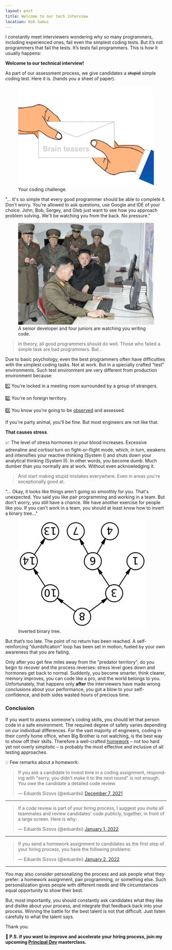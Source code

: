 ```yaml
---
layout: post
title: Welcome to our tech interview
location: Koh Samui
---
```


I constantly meet interviewers wondering why so many programmers, including experienced ones, fail even the simplest coding tests. But it’s not programmers that fail the tests. It’s tests fail programmers. This is how it usually happens:

**Welcome to our technical interview!** 

As part of our assessment process, we give candidates a ~~stupid~~ simple coding test. Here it is. (hands you a sheet of paper).

<figure>
<img src="/images/teasers.png" >
<figcaption>Your coding challenge.</figcaption>
</figure>

"... It's so simple that every good programmer should be able to complete it. Don't worry. You're allowed to ask questions, use Google and IDE of your choice. John, Bob, Sergey, and Gleb just want to see how you approach problem solving. We'll be watching you from the back. No pressure."

<figure>
<img src="/images/kim.jpg">
<figcaption>A senior developer and four juniors are watching you writing code.</figcaption>
</figure>

> In theory, all good programmers should do well. Those who failed a simple task are bad programmers. But...

Due to basic psychology, even the best programmers often have difficulties with the simplest coding tasks. Not at work. But in a specially crafted "test" environments. Such test environment are very different from production environment because:

1️⃣ You're locked in a meeting room surrounded by a group of strangers.

2️⃣ You're on foreign territory.

3️⃣ You know you're going to be [observed](https://en.wikipedia.org/wiki/Observer_effect) and assessed.

If you're party animal, you'll be fine. But most engineers are not like that. 

**That causes stress**.

📈 The level of stress hormones in your blood increases. Excessive adrenaline and cortisol turn on fight-or-flight mode, which, in turn, awakens and intensifies your reactive thinking (System I) and shuts down your analytical thinking (System II). In other words, you become dumb. Much dumber than you normally are at work. Without even acknowledging it.

> And start making stupid mistakes everywhere. Even in areas you're exceptionally good at.


"... Okay, it looks like things aren't going so smoothly for you. That's unexpected. You said you like pair programming and working in a team. But don't worry, you still have a chance. We have another exercise for people like you. If you can't work in a team, you should at least know how to invert a binary tree..."

<figure>
<img src="/images/invert_tree.png" width="400px">
<figcaption>Inverted binary tree.</figcaption>
</figure>

But that’s too late. The point of no return has been reached. A self-reinforcing “dumbification” loop has been set in motion, fueled by your own awareness that you are failing.

Only after you get few miles away from the "predator territory", do you begin to recover and the process reverses: stress level goes down and hormones get back to normal. Suddenly, you become smarter, think clearer, memory improves, you can code like a pro, and the world belongs to you. Unfortunately, that happens only **after** the interviewers have made wrong conclusions about your performance, you got a blow to your self-confidence, and both sides wasted hours of precious time.

### Conclusion

If you want to assess someone's coding skills, you should let that person code in a safe environment. The required degree of safety varies depending on our individual differences. For the vast majority of engineers, coding in their comfy home office, when Big Brother is not watching, is the best way to show off their skills. Therefore a well-crafted [homework](https://github.com/sizovs/awesome-homework-for-java-developers) – not too hard yet not overly simplistic – is probably the most effective and inclusive of all testing approaches.

💡 Few remarks about a homework:

<blockquote class="twitter-tweet"><p lang="en" dir="ltr">If you ask a candidate to invest time in a coding assignment, responding with &quot;sorry, you didn&#39;t make it to the next round&quot; is not enough. You owe the candidate a detailed code review.</p>&mdash; Eduards Sizovs (@eduardsi) <a href="https://twitter.com/eduardsi/status/1468248183151251459?ref_src=twsrc%5Etfw">December 7, 2021</a></blockquote> <script async src="https://platform.twitter.com/widgets.js" charset="utf-8"></script>

----

<blockquote class="twitter-tweet"><p lang="en" dir="ltr">If a code review is part of your hiring process, I suggest you invite all teammates and review candidates&#39; code publicly, together, in front of a large screen. Here is why:</p>&mdash; Eduards Sizovs (@eduardsi) <a href="https://twitter.com/eduardsi/status/1477286111856582659?ref_src=twsrc%5Etfw">January 1, 2022</a></blockquote> <script async src="https://platform.twitter.com/widgets.js" charset="utf-8"></script>

----

<blockquote class="twitter-tweet"><p lang="en" dir="ltr">If you send a homework assignment to candidates as the first step of your hiring process, you have the following problems:</p>&mdash; Eduards Sizovs (@eduardsi) <a href="https://twitter.com/eduardsi/status/1477516744939827202?ref_src=twsrc%5Etfw">January 2, 2022</a></blockquote> <script async src="https://platform.twitter.com/widgets.js" charset="utf-8"></script>


----

You may also consider personalizing the process and ask people what they prefer: a homework assignment, pair programming, or something else. Such personalization gives people with different needs and life circumstances equal opportunity to show their best. 

But, most importantly, you should constantly ask candidates what they like and dislike about your process, and integrate that feedback back into your process. Winning the battle for the best talent is not that difficult. Just listen carefully to what the talent says.

Thank you.

**🚀 P.S. if you want to improve and accelerate your hiring process, join my upcoming [Principal Dev](https://principal.dev) masterclass.**
